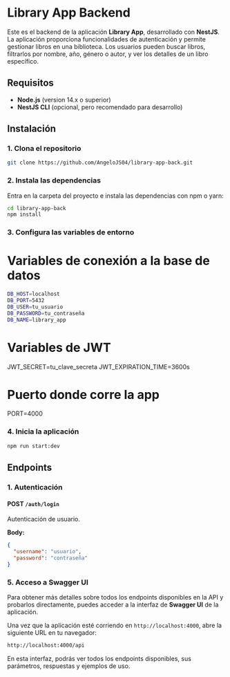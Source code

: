 # Library App Backend

Este es el backend de la aplicación **Library App**, desarrollado con **NestJS**. La aplicación proporciona funcionalidades de autenticación y permite gestionar libros en una biblioteca. Los usuarios pueden buscar libros, filtrarlos por nombre, año, género o autor, y ver los detalles de un libro específico.

## Requisitos

- **Node.js** (version 14.x o superior)
- **NestJS CLI** (opcional, pero recomendado para desarrollo)

## Instalación

### 1. Clona el repositorio

```bash
git clone https://github.com/AngeloJS04/library-app-back.git
```

### 2. Instala las dependencias

Entra en la carpeta del proyecto e instala las dependencias con npm o yarn:

```bash
cd library-app-back
npm install
```


### 3. Configura las variables de entorno

# Variables de conexión a la base de datos
````bash
DB_HOST=localhost
DB_PORT=5432
DB_USER=tu_usuario
DB_PASSWORD=tu_contraseña
DB_NAME=library_app
````

# Variables de JWT
JWT_SECRET=tu_clave_secreta
JWT_EXPIRATION_TIME=3600s

# Puerto donde corre la app
PORT=4000

### 4. Inicia la aplicación

```bash
npm run start:dev
```

## Endpoints

### 1. **Autenticación**

#### POST `/auth/login`

Autenticación de usuario.

**Body:**
```json
{
  "username": "usuario",
  "password": "contraseña"
}

```
### 5. **Acceso a Swagger UI**

Para obtener más detalles sobre todos los endpoints disponibles en la API y probarlos directamente, puedes acceder a la interfaz de **Swagger UI** de la aplicación.

Una vez que la aplicación esté corriendo en `http://localhost:4000`, abre la siguiente URL en tu navegador: 

```bash 
http://localhost:4000/api
````
En esta interfaz, podrás ver todos los endpoints disponibles, sus parámetros, respuestas y ejemplos de uso.





